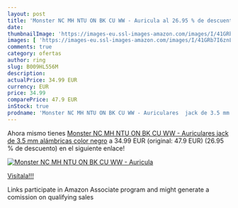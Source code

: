 ```yaml
---
layout: post
title: 'Monster NC MH NTU ON BK CU WW - Auricula al 26.95 % de descuento'
date: 
thumbnailImage: 'https://images-eu.ssl-images-amazon.com/images/I/41GRb7I6znL._SL200_.jpg'
images: [ 'https://images-eu.ssl-images-amazon.com/images/I/41GRb7I6znL._SL200_.jpg' ]
comments: true
category: ofertas
author: ring
slug: B009HL556M
description:
actualPrice: 34.99 EUR
currency: EUR
price: 34.99
comparePrice: 47.9 EUR
inStock: true
prodname: 'Monster NC MH NTU ON BK CU WW - Auriculares  jack de 3.5 mm  alámbricas  color negro'
---
```


Ahora mismo tienes [Monster NC MH NTU ON BK CU WW - Auriculares  jack de 3.5 mm  alámbricas  color negro](https://www.amazon.es/dp/B009HL556M/?tag=tolees-21) a 34.99 EUR (original: 47.9 EUR) (26.95 %  de descuento) en el siguiente enlace!

[![Monster NC MH NTU ON BK CU WW - Auricula](https://images-eu.ssl-images-amazon.com/images/I/41GRb7I6znL._SL200_.jpg)](https://www.amazon.es/dp/B009HL556M/?tag=tolees-21)

[Visítala!!!](https://www.amazon.es/dp/B009HL556M/?tag=tolees-21)

Links participate in Amazon Associate program and might generate a comission on qualifying sales
